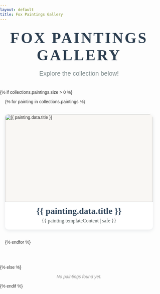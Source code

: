 ```yaml
---
layout: default
title: Fox Paintings Gallery
---
```


<!-- Google Fonts -->
<link href="https://fonts.googleapis.com/css2?family=Playfair+Display&family=Montserrat&display=swap" rel="stylesheet" />

<style>
  body {
    background: url('https://dashing-empanada-2c3316.netlify.app/assets/1000143373_dimmed.png') no-repeat center center fixed;
    background-size: cover;
    color: #333;
    font-family: 'Montserrat', sans-serif;
    margin: 0;
    padding: 0;
  }

  .gallery-title {
    font-family: 'Playfair Display', serif;
    font-weight: 700;
    font-size: 3rem;
    letter-spacing: 0.1em;
    text-transform: uppercase;
    text-align: center !important;
    margin: 1.5rem 0 0.25rem 0;
    color: #2c3e50;
  }

  .gallery-subtitle {
    font-family: 'Montserrat', sans-serif;
    font-weight: 300;
    font-size: 1.25rem;
    text-align: center !important;
    color: #7f8c8d;
    margin-bottom: 2.5rem;
  }

  .gallery-grid {
    max-width: 1200px;
    margin: 0 auto 4rem;
    padding: 0 1rem;
    display: grid;
    gap: 2rem;
    grid-template-columns: repeat(auto-fit, minmax(300px, 1fr));
  }

  @media (max-width: 900px) {
    .gallery-grid {
      grid-template-columns: repeat(auto-fit, minmax(250px, 1fr));
    }
  }

  @media (max-width: 600px) {
    .gallery-grid {
      grid-template-columns: 1fr;
    }
  }

  .painting-item {
    background: #fff;
    border-radius: 12px;
    box-shadow: 0 4px 12px rgba(44, 62, 80, 0.1);
    overflow: hidden;
    display: flex;
    flex-direction: column;
    transition: transform 0.3s ease, box-shadow 0.3s ease;
    height: 100%;
    width: 100%;
    cursor: pointer;
  }

  .painting-item:hover {
    transform: scale(1.03);
    box-shadow: 0 12px 30px rgba(44, 62, 80, 0.2);
  }

  .painting-image {
    width: 100%;
    height: 280px;
    object-fit: contain;
    background-color: #f9f7f4;
    border-bottom: 1px solid #ecf0f1;
    flex-shrink: 0;
  }

  .painting-footer {
    padding: 0.75rem 1rem 1rem;
    flex-grow: 1;
    display: flex;
    flex-direction: column;
    justify-content: flex-start;
  }

  .painting-title {
    font-family: 'Playfair Display', serif;
    font-size: 1.75rem;
    color: #34495e;
    margin: 0 0 0.3rem 0;
    text-align: center;
  }

  .painting-description {
    font-family: 'Playfair Display', serif;
    font-size: 1rem;
    line-height: 1.4;
    color: #4d5656;
    margin: 0;
    text-align: center;
  }

  .painting-description p {
    margin: 0;
  }

  /* Modal styles (centered) */
  #imageModal {
    position: fixed;
    display: none;
    justify-content: center;
    align-items: center;
    z-index: 9999;
    top: 0;
    left: 0;
    width: 100%;
    height: 100%;
    background-color: rgba(0, 0, 0, 0.8);
  }

  #imageModal img {
    max-width: 90vw;
    max-height: 80vh;
    border-radius: 12px;
    box-shadow: 0 0 20px rgba(255, 255, 255, 0.2);
    transition: transform 0.3s ease;
  }

  #closeModal {
    position: absolute;
    top: 1rem;
    right: 1rem;
    font-size: 2rem;
    color: #fff;
    cursor: pointer;
    z-index: 10000;
  }

  @media (max-width: 600px) {
    .painting-image {
      height: 180px;
    }

    .gallery-title {
      font-size: 2.2rem;
    }

    .gallery-subtitle {
      font-size: 1rem;
    }

    #imageModal img {
      max-width: 95vw;
      max-height: 75vh;
    }

    #closeModal {
      font-size: 1.75rem;
      top: 0.75rem;
      right: 0.75rem;
    }
  }
</style>

<h1 class="gallery-title">Fox Paintings Gallery</h1>
<p class="gallery-subtitle">Explore the collection below!</p>

{% if collections.paintings.size > 0 %}
  <div class="gallery-grid">
    {% for painting in collections.paintings %}
      <article class="painting-item">
        <img src="{{ painting.data.image }}" alt="{{ painting.data.title }}" class="painting-image" onclick="openModal(this)" />
        <div class="painting-footer">
          <h2 class="painting-title">{{ painting.data.title }}</h2>
          <div class="painting-description">
            {{ painting.templateContent | safe }}
          </div>
        </div>
      </article>
    {% endfor %}
  </div>
{% else %}
  <p style="text-align: center; font-family: 'Montserrat', sans-serif; color: #999; font-style: italic;">
    No paintings found yet.
  </p>
{% endif %}

<!-- Modal structure -->
<div id="imageModal">
  <span id="closeModal">&times;</span>
  <img id="modalImg" src="" alt="Preview" />
</div>

<script>
  function openModal(img) {
    const modal = document.getElementById("imageModal");
    const modalImg = document.getElementById("modalImg");
    modal.style.display = "flex";
    modalImg.src = img.src;
    modalImg.alt = img.alt;
  }

  function closeModal() {
    document.getElementById("imageModal").style.display = "none";
  }

  document.getElementById("closeModal").addEventListener("click", closeModal);

  document.getElementById("imageModal").addEventListener("click", function (e) {
    if (e.target === this) {
      closeModal();
    }
  });

  document.addEventListener("keydown", function (event) {
    if (event.key === "Escape") {
      closeModal();
    }
  });
</script>
